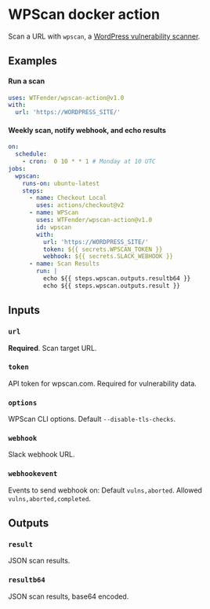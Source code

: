 # WPScan docker action

Scan a URL with `wpscan`, a [WordPress vulnerability scanner](https://wpscan.com/).



## Examples

#### Run a scan
```yaml
uses: WTFender/wpscan-action@v1.0
with:
  url: 'https://WORDPRESS_SITE/'
```

#### Weekly scan, notify webhook, and echo results
```yaml
on:
  schedule:
    - cron:  0 10 * * 1 # Monday at 10 UTC
jobs:
  wpscan:
    runs-on: ubuntu-latest
    steps:
      - name: Checkout Local
        uses: actions/checkout@v2
      - name: WPScan
        uses: WTFender/wpscan-action@v1.0
        id: wpscan
        with:
          url: 'https://WORDPRESS_SITE/'
          token: ${{ secrets.WPSCAN_TOKEN }}
          webhook: ${{ secrets.SLACK_WEBHOOK }}
      - name: Scan Results
        run: |
          echo ${{ steps.wpscan.outputs.resultb64 }}
          echo ${{ steps.wpscan.outputs.result }}
```

## Inputs

### `url`

**Required**. Scan target URL.

### `token`

API token for wpscan.com. Required for vulnerability data.

### `options`

WPScan CLI options.  Default `--disable-tls-checks`.

### `webhook`

Slack webhook URL.

### `webhookevent`

Events to send webhook on: Default `vulns,aborted`. Allowed `vulns,aborted,completed`.

## Outputs

### `result`

JSON scan results.

### `resultb64`

JSON scan results, base64 encoded.
